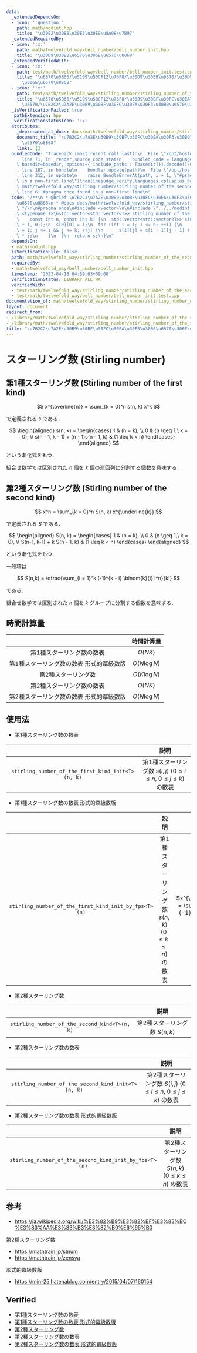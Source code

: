 ```yaml
---
data:
  _extendedDependsOn:
  - icon: ':question:'
    path: math/modint.hpp
    title: "\u30E2\u30B8\u30E5\u30E9\u8A08\u7B97"
  _extendedRequiredBy:
  - icon: ':x:'
    path: math/twelvefold_way/bell_number/bell_number_init.hpp
    title: "\u30D9\u30EB\u6570\u306E\u6570\u8868"
  _extendedVerifiedWith:
  - icon: ':x:'
    path: test/math/twelvefold_way/bell_number/bell_number_init.test.cpp
    title: "\u6570\u5B66/\u5199\u50CF12\u76F8/\u30D9\u30EB\u6570/\u30D9\u30EB\u6570\
      \u306E\u6570\u8868"
  - icon: ':x:'
    path: test/math/twelvefold_way/stirling_number/stirling_number_of_the_second_kind_init.test.cpp
    title: "\u6570\u5B66/\u5199\u50CF12\u76F8/\u30B9\u30BF\u30FC\u30EA\u30F3\u30B0\
      \u6570/\u7B2C2\u7A2E\u30B9\u30BF\u30FC\u30EA\u30F3\u30B0\u6570\u306E\u6570\u8868"
  _isVerificationFailed: true
  _pathExtension: hpp
  _verificationStatusIcon: ':x:'
  attributes:
    _deprecated_at_docs: docs/math/twelvefold_way/stirling_number/stirling_number.md
    document_title: "\u7B2C2\u7A2E\u30B9\u30BF\u30FC\u30EA\u30F3\u30B0\u6570\u306E\
      \u6570\u8868"
    links: []
  bundledCode: "Traceback (most recent call last):\n  File \"/opt/hostedtoolcache/Python/3.10.5/x64/lib/python3.10/site-packages/onlinejudge_verify/documentation/build.py\"\
    , line 71, in _render_source_code_stat\n    bundled_code = language.bundle(stat.path,\
    \ basedir=basedir, options={'include_paths': [basedir]}).decode()\n  File \"/opt/hostedtoolcache/Python/3.10.5/x64/lib/python3.10/site-packages/onlinejudge_verify/languages/cplusplus.py\"\
    , line 187, in bundle\n    bundler.update(path)\n  File \"/opt/hostedtoolcache/Python/3.10.5/x64/lib/python3.10/site-packages/onlinejudge_verify/languages/cplusplus_bundle.py\"\
    , line 312, in update\n    raise BundleErrorAt(path, i + 1, \"#pragma once found\
    \ in a non-first line\")\nonlinejudge_verify.languages.cplusplus_bundle.BundleErrorAt:\
    \ math/twelvefold_way/stirling_number/stirling_number_of_the_second_kind_init.hpp:\
    \ line 6: #pragma once found in a non-first line\n"
  code: "/**\n * @brief \u7B2C2\u7A2E\u30B9\u30BF\u30FC\u30EA\u30F3\u30B0\u6570\u306E\
    \u6570\u8868\n * @docs docs/math/twelvefold_way/stirling_number/stirling_number.md\n\
    \ */\n\n#pragma once\n#include <vector>\n\n#include \"../../modint.hpp\"\n\ntemplate\
    \ <typename T>\nstd::vector<std::vector<T>> stirling_number_of_the_second_kind_init(\n\
    \    const int n, const int k) {\n  std::vector<std::vector<T>> s(n + 1, std::vector<T>(k\
    \ + 1, 0));\n  s[0][0] = 1;\n  for (int i = 1; i <= n; ++i) {\n    for (int j\
    \ = 1; j <= i && j <= k; ++j) {\n      s[i][j] = s[i - 1][j - 1] + s[i - 1][j]\
    \ * j;\n    }\n  }\n  return s;\n}\n"
  dependsOn:
  - math/modint.hpp
  isVerificationFile: false
  path: math/twelvefold_way/stirling_number/stirling_number_of_the_second_kind_init.hpp
  requiredBy:
  - math/twelvefold_way/bell_number/bell_number_init.hpp
  timestamp: '2022-04-18 04:59:03+09:00'
  verificationStatus: LIBRARY_ALL_WA
  verifiedWith:
  - test/math/twelvefold_way/stirling_number/stirling_number_of_the_second_kind_init.test.cpp
  - test/math/twelvefold_way/bell_number/bell_number_init.test.cpp
documentation_of: math/twelvefold_way/stirling_number/stirling_number_of_the_second_kind_init.hpp
layout: document
redirect_from:
- /library/math/twelvefold_way/stirling_number/stirling_number_of_the_second_kind_init.hpp
- /library/math/twelvefold_way/stirling_number/stirling_number_of_the_second_kind_init.hpp.html
title: "\u7B2C2\u7A2E\u30B9\u30BF\u30FC\u30EA\u30F3\u30B0\u6570\u306E\u6570\u8868"
---
```

# スターリング数 (Stirling number)


## 第1種スターリング数 (Stirling number of the first kind)

$$
  x^{\overline{n}} = \sum_{k = 0}^n s(n, k) x^k
$$

で定義される $s$ である．

$$
  \begin{aligned}
    s(n, k) =
    \begin{cases}
      1 & (n = k), \\
      0 & (n \geq 1,\ k = 0), \\
      s(n - 1, k - 1) + (n - 1)s(n - 1, k) & (1 \leq k < n)
    \end{cases}
  \end{aligned}
$$

という漸化式をもつ．

組合せ数学では区別された $n$ 個を $k$ 個の巡回列に分割する個数を意味する．


## 第2種スターリング数 (Stirling number of the second kind)

$$
  x^n = \sum_{k = 0}^n S(n, k) x^{\underline{k}}
$$

で定義される $S$ である．

$$
  \begin{aligned}
    S(n, k) =
    \begin{cases}
      1 & (n = k), \\
      0 & (n \geq 1,\ k = 0), \\
      S(n-1, k-1) + k S(n - 1, k) & (1 \leq k < n)
    \end{cases}
  \end{aligned}
$$

という漸化式をもつ．

一般項は

$$
  S(n,k) = \dfrac{\sum_{i = 1}^k (-1)^{k - i} \binom{k}{i} i^n}{k!}
$$

である．

組合せ数学では区別された $n$ 個を $k$ グループに分割する個数を意味する．


## 時間計算量

||時間計算量|
|:--:|:--:|
|第1種スターリング数の数表|$O(NK)$|
|第1種スターリング数の数表 形式的冪級数版|$O(N\log{N})$|
|第2種スターリング数|$O(K\log{N})$|
|第2種スターリング数の数表|$O(NK)$|
|第2種スターリング数の数表 形式的冪級数版|$O(N\log{N})$|


## 使用法

- 第1種スターリング数の数表

||説明|
|:--:|:--:|
|`stirling_number_of_the_first_kind_init<T>(n, k)`|第1種スターリング数 $s(i, j)$ ($0 \leq i \leq n,\ 0 \leq j \leq k$) の数表|

- 第1種スターリング数の数表 形式的冪級数版

||説明|備考|
|:--:|:--:|:--:|
|`stirling_number_of_the_first_kind_init_by_fps<T>(n)`|第1種スターリング数 $s(n, k)$ ($0 \leq k \leq n$) の数表|$x^{\underline{n}} = \sum_{k = 0}^n (-1)^{n + k} s(n, k) x^k$|

- 第2種スターリング数

||説明|
|:--:|:--:|
|`stirling_number_of_the_second_kind<T>(n, k)`|第2種スターリング数 $S(n,k)$|

- 第2種スターリング数の数表

||説明|
|:--:|:--:|
|`stirling_number_of_the_second_kind_init<T>(n, k)`|第2種スターリング数 $S(i, j)$ ($0 \leq i \leq n,\ 0 \leq j \leq k$) の数表|

- 第2種スターリング数の数表 形式的冪級数版

||説明|
|:--:|:--:|
|`stirling_number_of_the_second_kind_init_by_fps<T>(n)`|第2種スターリング数 $S(n, k)$ ($0 \leq k \leq n$) の数表|


## 参考

- https://ja.wikipedia.org/wiki/%E3%82%B9%E3%82%BF%E3%83%BC%E3%83%AA%E3%83%B3%E3%82%B0%E6%95%B0

第2種スターリング数
- https://mathtrain.jp/stnum
- https://mathtrain.jp/zensya

形式的冪級数版
- https://min-25.hatenablog.com/entry/2015/04/07/160154


## Verified

- 第1種スターリング数の数表
- [第1種スターリング数の数表 形式的冪級数版](https://judge.yosupo.jp/submission/4637)
- [第2種スターリング数](https://onlinejudge.u-aizu.ac.jp/solutions/problem/DPL_5_I/review/4088846/emthrm/C++14)
- [第2種スターリング数の数表](https://onlinejudge.u-aizu.ac.jp/solutions/problem/DPL_5_I/review/4088857/emthrm/C++14)
- [第2種スターリング数の数表 形式的冪級数版](https://judge.yosupo.jp/submission/4636)
